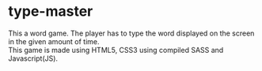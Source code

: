 # type-master
This a word game. The player has to type the word displayed on the screen in the given amount of time.
<br>
This game is made using HTML5, CSS3 using compiled SASS and Javascript(JS).
